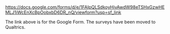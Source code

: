 https://docs.google.com/forms/d/e/1FAIpQLSdkoyHivAwdW98eTSHxGzwHEMLJ1iWcEnXcBpOobxbD6DR_nQ/viewform?usp=sf_link

The link above is for the Google Form. The surveys have been moved to Qualtrics.